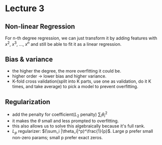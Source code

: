 # Lecture 3

## Non-linear Regression

For n-th degree regression, we can just transform it by adding features with $x^2$, $x^3$, ..., $x^n$ and still be able to fit it as a linear regression.

## Bias & variance

- the higher the degree, the more overfitting it could be.
- higher order -> lower bias and higher variance.
- K-fold cross validation(split into K parts, use one as validation, do it K times, and take average) to pick a model to prevent overfitting.

## Regularization

- add the penalty for coefficient($L_2$ penalty) $\sum_i \theta^2_i$
- it makes the $\theta$ small and less prompted to overfitting.
- this also allows us to solve this algebraically because it's full rank.
- $L_p$ regularizer: $(\sum_i |\theta_i|^p)^\frac{1}{p}$. Large p prefer small non-zero params; small p prefer exact zeros.
